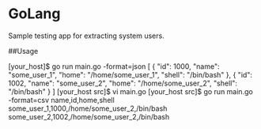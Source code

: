 # GoLang

Sample testing app for extracting system users.

##Usage

[your_host]$ go run main.go -format=json
[
 {
  "id": 1000,
  "name": "some_user_1",
  "home": "/home/some_user_1",
  "shell": "/bin/bash"
 },
 {
  "id": 1002,
  "name": "some_user_2",
  "home": "/home/some_user_2",
  "shell": "/bin/bash"
 }
]
[your_host src]$ vi main.go
[your_host src]$ go run main.go -format=csv
name,id,home,shell
some_user_1,1000,/home/some_user_2,/bin/bash
some_user_2,1002,/home/some_user_2,/bin/bash
